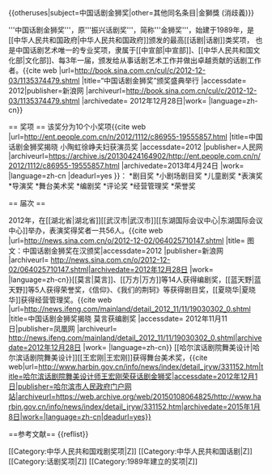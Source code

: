 {{otheruses|subject=中国话剧金狮奖|other=其他同名条目|金獅獎 (消歧義)}}

'''中国话剧金狮奖'''，原'''振兴话剧奖'''，简称'''金狮奖'''，始建于1989年，是[[中华人民共和国政府|中华人民共和国政府]]颁发的最高[[话剧|话剧]]类奖项， 也是中国话剧艺术唯一的专业奖项，隶属于[[中宣部|中宣部]]、[[中华人民共和国文化部|文化部]]、每3年一届，颁发给从事话剧艺术工作并做出卓越贡献的话剧工作者。<ref>{{cite web |url=http://book.sina.com.cn/cul/c/2012-12-03/1135374479.shtml |title=“中国话剧金狮奖”颁奖盛典举行 |accessdate= 2012|publisher=新浪网 |archiveurl=http://book.sina.com.cn/cul/c/2012-12-03/1135374479.shtml |archivedate= 2012年12月28日|work= |language=zh-cn}}</ref>

== 奖项 ==
该奖分为10个小奖项<ref>{{cite web |url=http://ent.people.com.cn/n/2012/1112/c86955-19555857.html |title=中国话剧金狮奖揭晓 小陶虹徐峥夫妇获演员奖 |accessdate=2012 |publisher=人民网 |archiveurl=https://archive.is/20130424164902/http://ent.people.com.cn/n/2012/1112/c86955-19555857.html |archivedate=2013年4月24日 |work= |language=zh-cn |deadurl=yes }}</ref>：
*剧目奖
*小剧场剧目奖
*儿童剧奖
*表演奖
*导演奖
*舞台美术奖
*编剧奖
*评论奖
*经营管理奖
*荣誉奖 

== 届次 ==

2012年，在[[湖北省|湖北省]][[武汉市|武汉市]][[东湖国际会议中心|东湖国际会议中心]]举办，表演奖得奖者一共56人。<ref>{{cite web |url=http://news.sina.com.cn/o/2012-12-02/064025710147.shtml |title= 图文：中国话剧金狮奖在汉颁奖|accessdate=2012 |publisher=新浪网 |archiveurl= http://news.sina.com.cn/o/2012-12-02/064025710147.shtml|archivedate=2012年12月28日 |work= |language=zh-cn}}</ref>[[莫言|莫言]]、[[万方|万方]]等14人获得编剧奖，[[蓝天野|蓝天野]]等5人获得荣誉奖，《信仰》、《我们的荆轲》等获得剧目奖，[[夏晓华|夏晓华]]获得经营管理奖。<ref>{{cite web |url=http://news.ifeng.com/mainland/detail_2012_11/11/19030302_0.shtml |title=中国话剧金狮奖揭晓 莫言获编剧奖 |accessdate= 2012年11月11日|publisher=凤凰网 |archiveurl= http://news.ifeng.com/mainland/detail_2012_11/11/19030302_0.shtml|archivedate=2012年12月28日 |work= |language=zh-cn}}</ref>
[[哈尔滨话剧院舞美设计|哈尔滨话剧院舞美设计]][[王宏刚|王宏刚]]获得舞台美术奖，<ref>{{cite web|url=http://www.harbin.gov.cn/info/news/index/detail_jryw/331152.htm|title=哈尔滨话剧院舞美设计师王宏刚荣获话剧金狮奖|accessdate=2012年12月1日|publisher=哈尔滨市人民政府门户网站|archiveurl=https://web.archive.org/web/20150108064825/http://www.harbin.gov.cn/info/news/index/detail_jryw/331152.htm|archivedate=2015年1月8日|work=|language=zh-cn|deadurl=yes}}</ref>

==参考文献==
{{reflist}}

[[Category:中华人民共和国戏剧奖项|Z]]
[[Category:中华人民共和国话剧|Z]]
[[Category:话剧奖项|Z]]
[[Category:1989年建立的奖项|Z]]